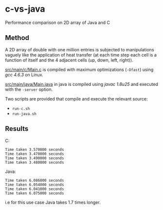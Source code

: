 # c-vs-java
Performance comparison on 2D array of Java and C

Method
----------
A 2D array of double with one million entries is subjected to manipulations vaguely like the application of heat transfer (at each time step each cell is a function of itself and the 4 adjacent cells (up, down, left, right)).

[src/main/c/Main.c](src/main/c/Main.c) is compiled with maximum optimizations (```-Ofast```) using *gcc 4.6.3* on Linux.

[src/main/java/Main.java](src/main/java/Main.java) in java is compiled using *javac 1.8u25* and executed with the ```-server``` option.

Two scripts are provided that compile and execute the relevant source:

* ```run-c.sh```
* ```run-java.sh```


Results
-----------
C:

```
Time taken 3.570000 seconds
Time taken 3.470000 seconds
Time taken 3.490000 seconds
Time taken 3.480000 seconds
```

Java:
```
Time taken 6.086000 seconds
Time taken 6.054000 seconds
Time taken 6.041000 seconds
Time taken 6.075000 seconds

```

i.e for this use case Java takes 1.7 times longer.




